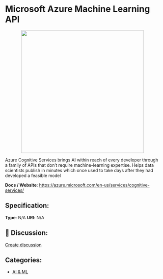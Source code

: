 # Microsoft Azure Machine Learning API
<p align="center">
    <img width="400" src="https://raw.githubusercontent.com/apis-list/apis-list/main/apis/microsoft-azure-machine-learning-api/logo_256x256.png" />
</p>

Azure Cognitive Services brings AI within reach of every developer through a family of APIs that don’t require machine-learning expertise. Helps data scientists publish in minutes which once used to take days after they had developed a feasible model

**Docs / Website**: https://azure.microsoft.com/en-us/services/cognitive-services/

## Specification:
**Type**:  N/A 
**URI**:  N/A 

## 💬 Discussion:
[Create discussion](https://github.com/apis-list/apis-list/discussions/new)

## Categories:
- [AI & ML](https://github.com/apis-list/apis-list#ai-and-ml)




